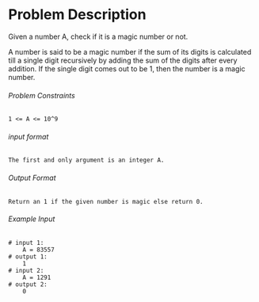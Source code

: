 # Problem Description

Given a number A, check if it is a magic number or not.

A number is said to be a magic number if the sum of its digits is calculated till a single digit recursively by adding the sum of the digits after every addition. If the single digit comes out to be 1, then the number is a magic number.

###### Problem Constraints

```
1 <= A <= 10^9
```

###### input format

``` 
The first and only argument is an integer A.
```

###### Output Format

```
Return an 1 if the given number is magic else return 0.
```

###### Example Input

```
# input 1: 
    A = 83557
# output 1: 
    1
# input 2: 
    A = 1291
# output 2: 
    0
```
